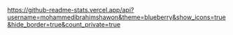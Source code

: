 https://github-readme-stats.vercel.app/api?username=mohammedibrahimshawon&theme=blueberry&show_icons=true&hide_border=true&count_private=true

<!---
mohammedibrahimshawon/mohammedibrahimshawon is a ✨ special ✨ repository because its `README.md` (this file) appears on your GitHub profile.
You can click the Preview link to take a look at your changes.
--->
